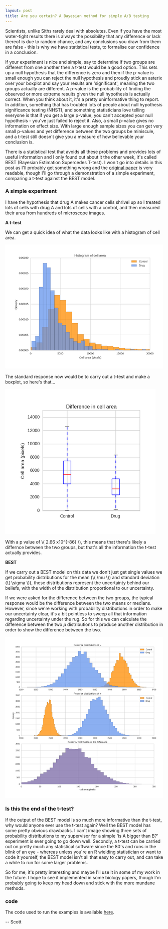 ```yaml
---
layout: post
title: Are you certain? A Bayesian method for simple A/B testing
---
```


Scientists, unlike Siths rarely deal with absolutes. Even if you have the most water-tight results there is always the possibility that any difference or lack thereof is due to random chance, and any conclusions you draw from them are false - this is why we have statistical tests, to formalise our confidence in a conclusion.

If your experiment is nice and simple, say to determine if two groups are different from one another then a t-test would be a good option. This sets up a null hypothesis that the difference is zero and then if the p-value is small enough you can reject the null hypothesis and proudly stick an asterix over your boxplot and say your results are 'significant', meaning the two groups actually are different. A p-value is the probability of finding the observed or more extreme results given the null hypothesis is actually correct. When you think about it, it's a pretty uninformative thing to report. In addition, something that has troubled lots of people about null hypothesis significance testing (NHST), and something statisticians love telling everyone is that if you get a large p-value, you can't accepted your null hypothesis - you've just failed to reject it. Also, a small p-value gives no information on effect size. With large enough sample sizes you can get very small p-values and yet difference between the two groups be miniscule, and a t-test still doesn't give you a measure of how believable your conclusion is.

There is a statistical test that avoids all these problems and provides lots of useful information and I only found out about it the other week, it's called BEST (Bayesian Estimation Supercedes T-test). I won't go into details in this post as I'll probably get something wrong and the [original paper](http://www.indiana.edu/~kruschke/BEST/) is very readable, though I'll go through a demonstration of a simple experiment, comparing a t-test against the BEST model.

### A simple experiment

I have the hypothesis that drug A makes cancer cells shrivel up so I treated lots of cells with drug A and lots of cells with a control, and then measured their area from hundreds of microscope images.


**A t-test**

We can get a quick idea of what the data looks like with a histogram of cell area.

![cell area histogram](/images/2016-02-21-are-you-certain/Difference.png)

The standard response now would be to carry out a t-test and make a boxplot, so here's that...

![boxplot](/images/2016-02-21-are-you-certain/boxplot.png)

With a p value of  \\( 2.66 x10^{-86} \\), this means that there's likely a differnce between the two groups, but that's all the information the t-test actually provides.

**BEST**

If we carry out a BEST model on this data we don't just get single values we get probability distributions for the mean (\\( \mu \\)) and standard deviation (\\( \sigma \\)), these distributions represent the uncertainty behind our beliefs, with the width of the distribution proportional to our uncertainty.

If we were asked for the difference between the two groups, the typical response would be the difference between the two means or medians. However, since we're working with probability distributions in order to make our uncertainty clear, it's a bit pointless to sweep all that information regarding uncertainty under the rug. So for this we can calculate the difference between the two $\mu$ distributions to produce another distribution in order to show the difference between the two.

![best](/images/2016-02-21-are-you-certain/bayes_cells.png)

### Is this the end of the t-test?

If the output of the BEST model is so much more informative than the t-test, why would anyone ever use the t-test again? Well the BEST model has some pretty obvious drawbacks. I can't image showing three sets of probability distributions to my supervisor for a simple 'is A bigger than B?' experiment is ever going to go down well. Secondly, a t-test can be carried out on pretty much any statistical software since the 80's and runs in the blink of an eye - whereas unless you're an R wielding statistician or want to code it yourself, the BEST model isn't all that easy to carry out, and can take a while to run for some larger problems.

So for me, it's pretty interesting and maybe I'll use it in some of my work in the future. I hope to see it implemented in some biology papers, though I'm probably going to keep my head down and stick with the more mundane methods.

### code

The code used to run the examples is available [here](https://gist.github.com/Swarchal/6d3658d9907c31f6d315).


-- Scott
